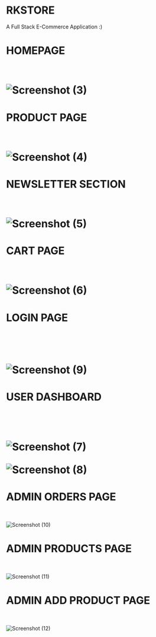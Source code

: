 # RKSTORE
A Full Stack E-Commerce Application :)<br/>
     <h1>HOMEPAGE<h1/><br/>
![Screenshot (3)](https://github.com/RahulKumar-9389/RKSTORE/assets/144117940/13094159-9824-4cd3-8865-d0e41270c4ea) <br/>
    <h1>PRODUCT PAGE<h1/> <br/>
    ![Screenshot (4)](https://github.com/RahulKumar-9389/RKSTORE/assets/144117940/576a6cc4-f056-4d33-84bc-1e2fbf989957)<br/>
    <h1>NEWSLETTER SECTION<h1/><br/>
    ![Screenshot (5)](https://github.com/RahulKumar-9389/RKSTORE/assets/144117940/2ac83ecb-2586-4719-95e9-100439ba50a0)<br/>
    <h1>CART PAGE<h1/><br/>
    ![Screenshot (6)](https://github.com/RahulKumar-9389/RKSTORE/assets/144117940/af6daacf-1e43-433d-a2da-597758822eb0)<br/>
    <h1>LOGIN PAGE<h1/><br/>    
![Screenshot (9)](https://github.com/RahulKumar-9389/RKSTORE/assets/144117940/bb03e9e4-b104-4ab6-9bd0-02a351be56bf)<br/>
<h1>USER DASHBOARD<h1/><br/>


![Screenshot (7)](https://github.com/RahulKumar-9389/RKSTORE/assets/144117940/09607559-60ec-4dcd-bc94-32d82c91ef6f)<br/>


![Screenshot (8)](https://github.com/RahulKumar-9389/RKSTORE/assets/144117940/8aae5fc2-80fa-42f2-9972-dbc2ff78b1e9)<br/>
<h1>ADMIN ORDERS PAGE</h1><br/>

![Screenshot (10)](https://github.com/RahulKumar-9389/RKSTORE/assets/144117940/4151449d-6646-4da9-9d01-7ffc5d398574)<br/>
<h1>ADMIN PRODUCTS PAGE</h1><br/>


![Screenshot (11)](https://github.com/RahulKumar-9389/RKSTORE/assets/144117940/1e115249-daa4-456a-abf1-7b70ab59a353)<br/>
<h1>ADMIN ADD PRODUCT PAGE</h1><br/>

![Screenshot (12)](https://github.com/RahulKumar-9389/RKSTORE/assets/144117940/aaa5c768-c662-4cc0-8790-01d7068d1cd9)<br/>
